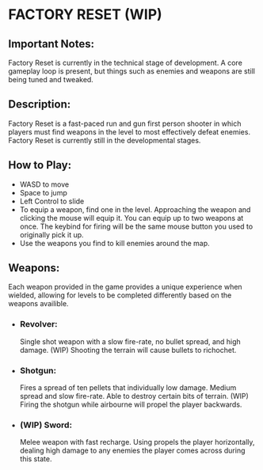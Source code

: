<h1>FACTORY RESET (WIP)</h1>
<h2>Important Notes:</h2>
<p>Factory Reset is currently in the technical stage of development. A core gameplay loop is present, but things such as enemies and weapons are still being tuned and tweaked.</p>

<h2>Description:</h2>
<p>Factory Reset is a fast-paced run and gun first person shooter in which players must find weapons in the level to most effectively defeat enemies. Factory Reset is currently still in the developmental stages.</p>

<h2>How to Play:</h2>
<ul>
  <li>WASD to move</li>
  <li>Space to jump</li>
  <li>Left Control to slide</li>
  <li>To equip a weapon, find one in the level. Approaching the weapon and clicking the mouse will equip it. You can equip up to two weapons at once. The keybind for firing will be the same mouse button you used to originally pick it up.</li>
  <li>Use the weapons you find to kill enemies around the map.</li>
</ul>

<h2>Weapons:</h2>
<p>Each weapon provided in the game provides a unique experience when wielded, allowing for levels to be completed differently based on the weapons availible.</p>
<ul>
  <li><h3>Revolver:</h3> Single shot weapon with a slow fire-rate, no bullet spread, and high damage. (WIP) Shooting the terrain will cause bullets to richochet.</li>
  <li><h3>Shotgun:</h3> Fires a spread of ten pellets that individually low damage. Medium spread and slow fire-rate. Able to destroy certain bits of terrain. (WIP) Firing the shotgun while airbourne will propel the player backwards.</li>
  <li><h3>(WIP) Sword:</h3> Melee weapon with fast recharge. Using propels the player horizontally, dealing high damage to any enemies the player comes across during this state.</li>
</ul>
